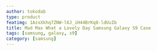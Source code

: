 ```yaml
---
author: tokodab
type: product
featimg: 1AzxXkhq7ZNW-l6J_iH44BrKq8-ldUuIb
title: Mad Max What a Lovely Day Samsung Galaxy S9 Case
tags: [samsung, galaxy, s9]
category: [samsung]
---
```

